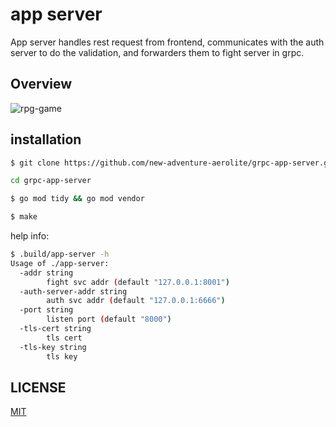# app server

App server handles rest request from frontend, communicates with the auth server to do the validation, and forwarders them to fight server in grpc.

## Overview

![rpg-game](./images/rpg-game.png)

## installation

```sh
$ git clone https://github.com/new-adventure-aerolite/grpc-app-server.git

cd grpc-app-server

$ go mod tidy && go mod vendor

$ make
```

help info:

```sh
$ .build/app-server -h
Usage of ./app-server:
  -addr string
        fight svc addr (default "127.0.0.1:8001")
  -auth-server-addr string
        auth svc addr (default "127.0.0.1:6666")
  -port string
        listen port (default "8000")
  -tls-cert string
        tls cert
  -tls-key string
        tls key
```

## LICENSE

[MIT](./LICENSE)
